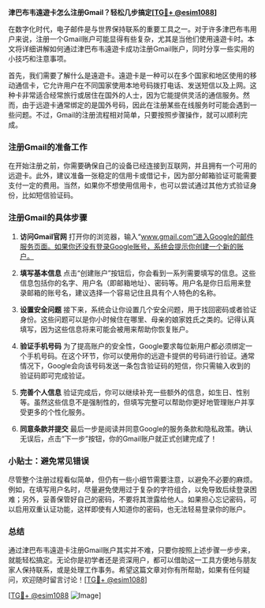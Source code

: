 **津巴布韦遠遊卡怎么注册Gmail？轻松几步搞定[[TG💪+ @esim1088](https://t.me/s/esim1088)]**

在数字化时代，电子邮件是与世界保持联系的重要工具之一。对于许多津巴布韦用户来说，注册一个Gmail账户可能显得有些复杂，尤其是当他们使用遠遊卡时。本文将详细讲解如何通过津巴布韦遠遊卡成功注册Gmail账户，同时分享一些实用的小技巧和注意事项。

首先，我们需要了解什么是遠遊卡。遠遊卡是一种可以在多个国家和地区使用的移动通信卡，它允许用户在不同国家使用本地号码拨打电话、发送短信以及上网。这种卡非常适合经常旅行或居住在国外的人士，因为它能提供灵活的通信服务。然而，由于远遊卡通常绑定的是国外号码，因此在注册某些在线服务时可能会遇到一些问题。不过，Gmail的注册流程相对简单，只要按照步骤操作，就可以顺利完成。

### 注册Gmail的准备工作

在开始注册之前，你需要确保自己的设备已经连接到互联网，并且拥有一个可用的远遊卡。此外，建议准备一张稳定的信用卡或借记卡，因为部分邮箱验证可能需要支付一定的费用。当然，如果你不想使用信用卡，也可以尝试通过其他方式验证身份，比如短信验证码。

### 注册Gmail的具体步骤

1. **访问Gmail官网**
   打开你的浏览器，输入“www.gmail.com”进入Google的邮件服务页面。如果你还没有登录Google账号，系统会提示你创建一个新的账户。

2. **填写基本信息**
   点击“创建账户”按钮后，你会看到一系列需要填写的信息。这些信息包括你的名字、用户名（即邮箱地址）、密码等。用户名是你日后用来登录邮箱的账号名，建议选择一个容易记住且具有个人特色的名称。

3. **设置安全问题**
   接下来，系统会让你设置几个安全问题，用于找回密码或者验证身份。这些问题可以是你小时候住在哪里、母亲的娘家姓氏之类的。记得认真填写，因为这些信息将来可能会被用来帮助你恢复账户。

4. **验证手机号码**
   为了提高账户的安全性，Google要求每位新用户都必须绑定一个手机号码。在这个环节，你可以使用你的远遊卡提供的号码进行验证。通常情况下，Google会向该号码发送一条包含验证码的短信，你只需输入收到的验证码即可完成验证。

5. **完善个人信息**
   验证完成后，你可以继续补充一些额外的信息，如生日、性别等。虽然这些信息不是强制性的，但填写完整可以帮助你更好地管理账户并享受更多的个性化服务。

6. **同意条款并提交**
   最后一步是阅读并同意Google的服务条款和隐私政策。确认无误后，点击“下一步”按钮，你的Gmail账户就正式创建完成了！

### 小贴士：避免常见错误

尽管整个注册过程看似简单，但仍有一些小细节需要注意，以避免不必要的麻烦。例如，在填写用户名时，尽量避免使用过于复杂的字符组合，以免导致后续登录困难；另外，妥善保管好自己的密码，不要将其泄露给他人。如果担心忘记密码，可以启用双重认证功能，这样即使有人知道你的密码，也无法轻易登录你的账户。

### 总结

通过津巴布韦遠遊卡注册Gmail账户其实并不难，只要你按照上述步骤一步步来，就能轻松搞定。无论你是初学者还是资深用户，都可以借助这一工具方便地与朋友家人保持联系，或是处理工作事务。希望这篇文章对你有所帮助，如果有任何疑问，欢迎随时留言讨论！[[TG💪+ @esim1088](https://t.me/s/esim1088)]

[[TG💪+ @esim1088](https://t.me/s/esim1088) ![Image](https://i.postimg.cc/4NQfJmqS/Snipaste-2025-05-13-00-14-12.png)]